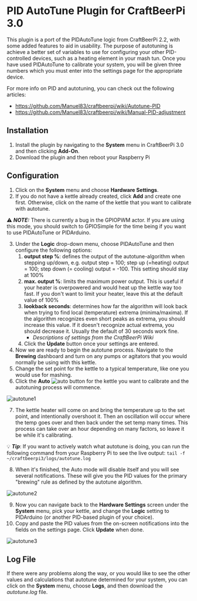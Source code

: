 # PID AutoTune Plugin for CraftBeerPi 3.0

This plugin is a port of the PIDAutoTune logic from CraftBeerPi 2.2, with some added features to aid in usability. The purpose of autotuning is achieve a better set of variables to use for configuring your other PID-controlled devices, such as a heating element in your mash tun. Once you have used PIDAutoTune to calibrate your system, you will be given three numbers which you must enter into the settings page for the appropriate device. 

For more info on PID and autotuning, you can check out the following articles:
- https://github.com/Manuel83/craftbeerpi/wiki/Autotune-PID
- https://github.com/Manuel83/craftbeerpi/wiki/Manual-PID-adjustment

## Installation

1. Install the plugin by navigating to the **System** menu in CraftBeerPi 3.0 and then clicking **Add-On**.
2. Download the plugin and then reboot your Raspberry Pi

## Configuration

1. Click on the **System** menu and choose **Hardware Settings**.
2. If you do not have a kettle already created, click **Add** and create one first. Otherwise, click on the name of the kettle that you want to calibrate with autotune. 

:warning: ***NOTE:*** There is currently a bug in the GPIOPWM actor. If you are using this mode, you should switch to GPIOSimple for the time being if you want to use PIDAutoTune or PIDArduino.

3. Under the **Logic** drop-down menu, choose PIDAutoTune and then configure the following options:    
    1. **output step %**: defines the output of the autotune-algorithm when stepping up/down, e.g. output step = 100; step up (=heating) output = 100; step down (= cooling) output = -100. This setting should stay at 100%    
    2. **max. output %**: limits the maximum power output. This is useful if your heater is overpowered and would heat up the kettle way too fast. If you don't want to limit your heater, leave this at the default value of 100%
    3. **lookback seconds**: determines how far the algorithm will look back when trying to find local (temperature) extrema (minima/maxima). If the algorithm recognizes even short peaks as extrema, you should increase this value. If it doesn't recognize actual extrema, you should decrease it. Usually the default of 30 seconds work fine.
        - *Descriptions of settings from the CraftBeerPi Wiki*
    4. Click the **Update** button once your settings are entered.
4. Now we are ready to begin the autotune process. Navigate to the **Brewing** dashboard and turn on any pumps or agitators that you would normally be using with this kettle.
5. Change the set point for the kettle to a typical temperature, like one you would use for mashing.
6. Click the **Auto** ![auto](https://user-images.githubusercontent.com/29404417/27567034-3a429f70-5ab7-11e7-90ef-2ff21645febf.png) button for the kettle you want to calibrate and the autotuning process will commence.

![autotune1](https://user-images.githubusercontent.com/29404417/27567079-73b1450e-5ab7-11e7-9b34-537d75049d74.jpg)

7. The kettle heater will come on and bring the temperature up to the set point, and intentionally overshoot it. Then an oscillation will occur where the temp goes over and then back under the set temp many times. This process can take over an hour depending on many factors, so leave it be while it's calibrating.

:bulb: ***Tip***: If you want to actively watch  what autotune is doing, you can run the following command from your Raspberry Pi to see the live output: `tail -f ~/craftbeerpi3/logs/autotune.log`

8. When it's finished, the Auto mode will disable itself and you will see several notifications. These will give you the PID values for the primary "brewing" rule as defined by the autotune algorithm.

![autotune2](https://user-images.githubusercontent.com/29404417/27567047-4f682366-5ab7-11e7-8900-09473197996d.jpg)

9. Now you can navigate back to the **Hardware Settings** screen under the **System** menu, pick your kettle, and change the **Logic** setting to PIDArduino (or another PID-based plugin of your choice).
10. Copy and paste the PID values from the on-screen notifications into the fields on the settings page. Click **Update** when done.

![autotune3](https://user-images.githubusercontent.com/29404417/27567038-44cb81be-5ab7-11e7-94ac-b2934528dfa3.jpg)

## Log File

If there were any problems along the way, or you would like to see the other values and calculations that autotune determined for your system, you can click on the **System** menu, choose **Logs**, and then download the *autotune.log* file.
